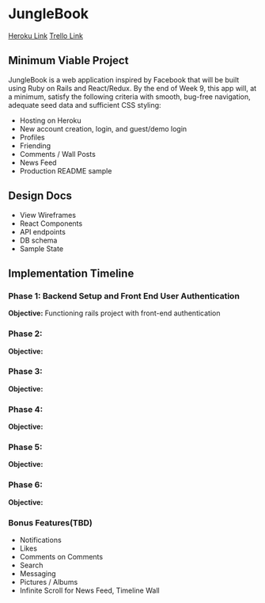 # JungleBook
[Heroku Link](https://mighty-peak-20853.herokuapp.com/)
[Trello Link](https://trello.com/b/3TAy0w8n/junglebook)

## Minimum Viable Project

JungleBook is a web application inspired by Facebook that will be built using
Ruby on Rails and React/Redux.  By the end of Week 9, this app will, at a minimum,
satisfy the following criteria with smooth, bug-free navigation, adequate seed data
and sufficient CSS styling:

 * Hosting on Heroku
 * New account creation, login, and guest/demo login
 * Profiles
 * Friending
 * Comments / Wall Posts
 * News Feed
 * Production README sample

## Design Docs

* View Wireframes
* React Components
* API endpoints
* DB schema
* Sample State

## Implementation Timeline

### Phase 1: Backend Setup and Front End User Authentication
**Objective:**  Functioning rails project with front-end authentication

### Phase 2:
**Objective:**

### Phase 3:
**Objective:**

### Phase 4:
**Objective:**

### Phase 5:
**Objective:**

### Phase 6:
**Objective:**


### Bonus Features(TBD)
  * Notifications
  * Likes
  * Comments on Comments
  * Search
  * Messaging
  * Pictures / Albums
  * Infinite Scroll for News Feed, Timeline Wall
